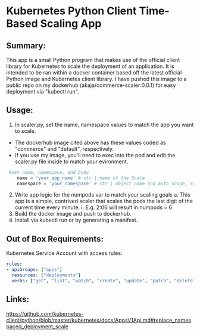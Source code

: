 # Kubernetes Python Client Time-Based Scaling App

## Summary: 
This app is a small Python program that makes use of the official client library for Kubernetes to scale the deployment of 
an application. It is intended to be ran within a docker container based off the latest official Python image and Kubernetes 
client library. I have pushed this image to a public repo on my dockerhub (akaja/commerce-scaler:0.0.1) for easy deployment 
via "kubectl run".

## Usage:
1. In scaler.py, set the name, namespace values to match the app you want to scale.
* The dockerhub image cited above has these values coded as "commerce" and "default", respectively.
* If you use my image, you'll need to exec into the pod and edit the scaler.py file inside to match your evironment.

```python
 #set name, namespace, and body
    name = 'your_app_name' # str | name of the Scale
    namespace = 'your_namespace' # str | object name and auth scope, such as for teams and projects
```
2. Write app logic for the numpods var to match your scaling goals
  a. This app is a simple, contrived scaler that scales the pods the last digit of the current time every minute.
    i. E.g. 2:06 will result in numpods = 6
3. Build the docker image and push to dockerhub.
4. Install via kubectl run or by generating a manifest.

## Out of Box Requirements:
Kubernetes Service Account with access rules:
```yaml
rules:
- apiGroups: ["apps"]
  resources: ["deployments"]
  verbs: ["get", "list", "watch", "create", "update", "patch", "delete"]
```
## Links:
https://github.com/kubernetes-client/python/blob/master/kubernetes/docs/AppsV1Api.md#replace_namespaced_deployment_scale
